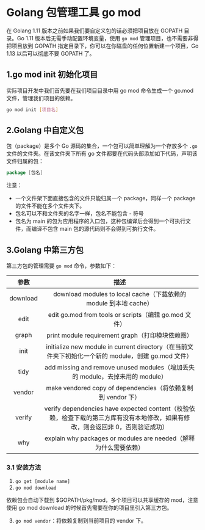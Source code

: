# Golang 包管理工具 go mod

在 Golang 1.11 版本之前如果我们要自定义包的话必须把项目放在 GOPATH 目录。Go 1.11 版本后无需手动配置环境变量，使用 `go mod` 管理项目，也不需要非得把项目放到 GOPATH 指定目录下，你可以在你磁盘的任何位置新建一个项目，Go 1.13 以后可以彻底不要 GOPATH 了。

## 1.go mod init 初始化项目

实际项目开发中我们首先要在我们项目目录中用 go mod 命令生成一个 go.mod 文件，管理我们项目的依赖。

```sh
go mod init [项目名]
```

## 2.Golang 中自定义包

包（package）是多个 Go 源码的集合，一个包可以简单理解为一个存放多个 `.go` 文件的文件夹。在该文件夹下所有 go 文件都要在代码头部添加如下代码，声明该文件归属的包：

```go
package [包名]
```

注意：

+ 一个文件架下面直接包含的文件只能归属一个 package，同样一个 package 的文件不能在多个文件夹下。
+ 包名可以不和文件夹的名字一样，包名不能包含 - 符号
+ 包名为 main 的包为应用程序的入口包，这种包编译后会得到一个可执行文件，而编译不包含 main 包的源代码则不会得到可执行文件。

## 3.Golang 中第三方包

第三方包的管理需要 `go mod` 命令，参数如下：

| 参数 | 描述 |
| :-: | :-: |
| download | download modules to local cache（下载依赖的 module 到本地 cache） |
| edit | edit go.mod from tools or scripts（编辑 go.mod 文件） |
| graph | print module requirement graph（打印模块依赖图） |
| init | initialize new module in current directory（在当前文件夹下初始化一个新的 module，创建 go.mod 文件） |
| tidy | add missing and remove unused modules（增加丢失的 module，去掉未用的 module） |
| vendor | make vendored copy of dependencies（将依赖复制到 vendor 下） |
| verify | verify dependencies have expected content（校验依赖，检查下载的第三方库有没有本地修改，如果有修改，则会返回非 0，否则验证成功） |
| why  | explain why packages or modules are needed（解释为什么需要依赖） |

### 3.1 安装方法

1. `go get [module name]`
2. `go mod download` 

依赖包会自动下载到 $GOPATH/pkg/mod，多个项目可以共享缓存的 mod，注意使用 go mod download 的时候首先需要在你的项目里引入第三方包。

3. `go mod vendor`：将依赖复制到当前项目的 vendor 下。